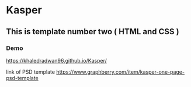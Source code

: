 # Kasper

## This is template number two ( HTML and CSS )

### Demo

https://khaledradwan96.github.io/Kasper/

link of PSD template https://www.graphberry.com/item/kasper-one-page-psd-template

